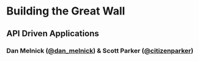 <!SLIDE>

# Building the Great Wall #
## API Driven Applications ##
### Dan Melnick ([@dan_melnick](http://twitter.com/dan_melnick)) & Scott Parker ([@citizenparker](http://twitter.com/citizenparker)) ###